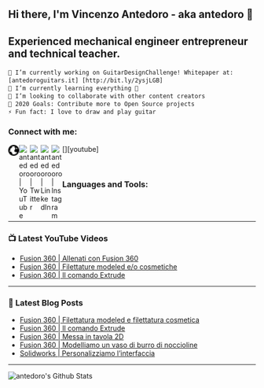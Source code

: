 ## Hi there, I'm Vincenzo Antedoro - aka antedoro 👋

## Experienced mechanical engineer entrepreneur and technical teacher.  

    🔭 I’m currently working on GuitarDesignChallenge! Whitepaper at: [antedoroguitars.it] [http://bit.ly/2ysjLGB]
    🌱 I’m currently learning everything 🤣
    👯 I’m looking to collaborate with other content creators
    🥅 2020 Goals: Contribute more to Open Source projects
    ⚡ Fun fact: I love to draw and play guitar 

### Connect with me:

[<img align="left" alt="antedoro.it" width="22px" src="https://raw.githubusercontent.com/iconic/open-iconic/master/svg/globe.svg" />][website]
[<img align="left" alt="antedoro | YouTube" width="22px" src="https://cdn.jsdelivr.net/npm/simple-icons@v3/icons/youtube.svg" />][youtube]
[<img align="left" alt="antedoro | Twitter" width="22px" src="https://cdn.jsdelivr.net/npm/simple-icons@v3/icons/twitter.svg" />][twitter]
[<img align="left" alt="antedoro | LinkedIn" width="22px" src="https://cdn.jsdelivr.net/npm/simple-icons@v3/icons/linkedin.svg" />][linkedin]
[<img align="left" alt="antedoro | Instagram" width="22px" src="https://cdn.jsdelivr.net/npm/simple-icons@v3/icons/instagram.svg" />][instagram]

<br />

### Languages and Tools:

<br />
<br />

---

### 📺 Latest YouTube Videos
<!-- YOUTUBE:START -->
- [Fusion 360 | Allenati con Fusion 360](https://www.youtube.com/watch?v=wOqBs1fBHxU)
- [Fusion 360 | Filettature modeled e/o cosmetiche](https://www.youtube.com/watch?v=aQgO54qwImo)
- [Fusion 360 | Il comando Extrude](https://www.youtube.com/watch?v=J6KmDYe2HQw)
<!-- YOUTUBE:END -->

---

### 📕 Latest Blog Posts
<!-- BLOG-POST-LIST:START -->
- [Fusion 360 | Filettatura modeled e filettatura cosmetica](https://antedoro.it/2020/07/fusion-360-filettatura-modeled-e-filettatura-cosmetica.html/)
- [Fusion 360 | Il comando Extrude](https://antedoro.it/2020/07/fusion-360-il-comando-extrude.html/)
- [Fusion 360 | Messa in tavola 2D](https://antedoro.it/2020/07/fusion-360-messa-in-tavola.html/)
- [Fusion 360 | Modelliamo un vaso di burro di noccioline](https://antedoro.it/2020/06/fusion-360-modelliamo-un-vaso-di-burro-di-noccioline.html/)
- [Solidworks | Personalizziamo l’interfaccia](https://antedoro.it/2020/06/solidworks-personalizziamo-lnterfaccia.html/)
<!-- BLOG-POST-LIST:END -->

---


<img align="left" alt="antedoro's Github Stats" src="https://github-readme-stats.vercel.app/api?username=antedoro&show_icons=true&hide_border=true" />



[website]: https://antedoro.it
[LinkedIn]: https://www.linkedin.com/in/antedoro/
[Instagram]: https://www.instagram.com/antedoro/
[Twitter]: https://twitter.com/antedoro
